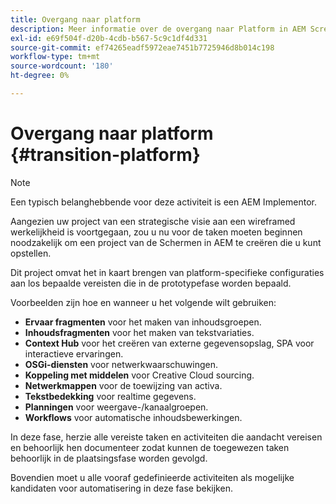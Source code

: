 ```yaml
---
title: Overgang naar platform
description: Meer informatie over de overgang naar Platform in AEM Screens.
exl-id: e69f504f-d20b-4cdb-b567-5c9c1df4d331
source-git-commit: ef74265eadf5972eae7451b7725946d8b014c198
workflow-type: tm+mt
source-wordcount: '180'
ht-degree: 0%

---
```


# Overgang naar platform {#transition-platform}

>[!NOTE]
>
>Een typisch belanghebbende voor deze activiteit is een AEM Implementor.

Aangezien uw project van een strategische visie aan een wireframed werkelijkheid is voortgegaan, zou u nu voor de taken moeten beginnen noodzakelijk om een project van de Schermen in AEM te creëren die u kunt opstellen.

Dit project omvat het in kaart brengen van platform-specifieke configuraties aan los bepaalde vereisten die in de prototypefase worden bepaald.

Voorbeelden zijn hoe en wanneer u het volgende wilt gebruiken:

* **Ervaar fragmenten** voor het maken van inhoudsgroepen.
* **Inhoudsfragmenten** voor het maken van tekstvariaties.
* **Context Hub** voor het creëren van externe gegevensopslag, SPA voor interactieve ervaringen.
* **OSGi-diensten** voor netwerkwaarschuwingen.
* **Koppeling met middelen** voor Creative Cloud sourcing.
* **Netwerkmappen** voor de toewijzing van activa.
* **Tekstbedekking** voor realtime gegevens.
* **Planningen** voor weergave-/kanaalgroepen.
* **Workflows** voor automatische inhoudsbewerkingen.

In deze fase, herzie alle vereiste taken en activiteiten die aandacht vereisen en behoorlijk hen documenteer zodat kunnen de toegewezen taken behoorlijk in de plaatsingsfase worden gevolgd.

Bovendien moet u alle vooraf gedefinieerde activiteiten als mogelijke kandidaten voor automatisering in deze fase bekijken.
